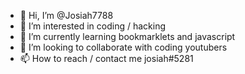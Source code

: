 - 👋 Hi, I’m @Josiah7788
- 👀 I’m interested in coding / hacking
- 🌱 I’m currently learning bookmarklets and javascript
- 💞️ I’m looking to collaborate with coding youtubers
- 📫 How to reach / contact me josiah#5281
